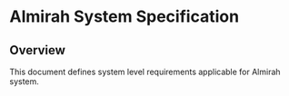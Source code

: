 # Almirah System Specification

## Overview

This document defines system level requirements applicable for Almirah system.
